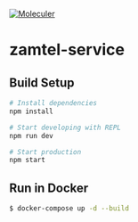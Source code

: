 [![Moleculer](https://img.shields.io/badge/Powered%20by-Moleculer-green.svg?colorB=0e83cd)](https://moleculer.services)

# zamtel-service

## Build Setup

``` bash
# Install dependencies
npm install

# Start developing with REPL
npm run dev

# Start production
npm start
```

## Run in Docker

```bash
$ docker-compose up -d --build
```
